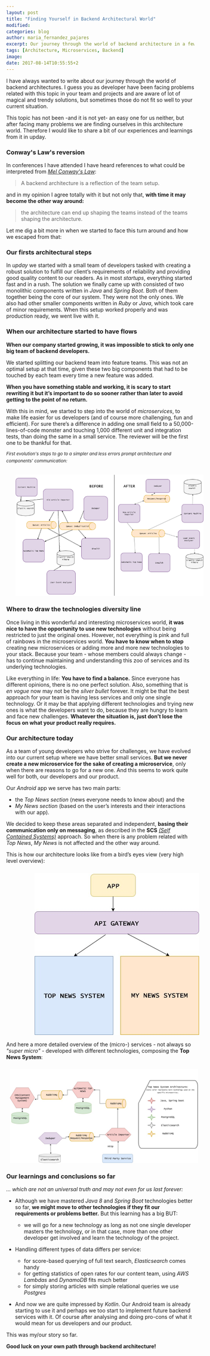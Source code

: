 ```yaml
---
layout: post
title: "Finding Yourself in Backend Architectural World"
modified:
categories: blog
author: maria_fernandez_pajares
excerpt: Our journey through the world of backend architecture in a few words.
tags: [Architecture, Microservices, Backend]
image:
date: 2017-08-14T10:55:55+2
---
```


I have always wanted to write about our journey through the world of backend architectures. I guess you as developer have been facing problems related with this topic in your team and projects and
are aware of lot of magical and trendy solutions, but sometimes those do not fit so well to your current situation. 

This topic has not been -and it is not yet- an easy one for us neither, but after facing many problems we are finding ourselves in this architecture world.
Therefore I would like to share a bit of our experiences and learnings from it in upday. 

### Conway's Law's reversion

In conferences I have attended I have heard references to what could be interpreted from [*Mel Conway's Law*](https://en.wikipedia.org/wiki/Conway%27s_law):

>A backend architecture is a reflection of the team setup.

and in my opinion I agree totally with it but not only that, **with time it may become the other way around:** 

>the architecture can end up shaping the teams instead of the teams shaping the architecture.

Let me dig a bit more in when we started to face this turn around and how we escaped from that:

### Our firsts architectural steps

In *upday* we started with a small team of developers tasked with creating a robust solution to fulfill our client’s requirements of reliability and providing good quality content to our readers. 
As in most *startups*, everything started fast and in a rush. The solution we finally came up with consisted of two monolithic components written in *Java* and *Spring Boot*. 
Both of them together being the core of our system. They were not the only ones. We also had other smaller components written in *Ruby* or *Java*, which took care of minor requirements. 
When this setup worked properly and was production ready, we went live with it.

### When our architecture started to have flows

**When our company started growing, it was impossible to stick to only one big team of backend developers.** 

We started splitting our backend team into feature teams. This was not an optimal setup at that time, given these two big components that had to be touched by each team every time a new feature was added.

**When you have something stable and working, it is scary to start rewriting it but it’s important to do so sooner rather than later to avoid getting to the point of no return.**

With this in mind, we started to step into the world of *microservices*, to make life easier for us developers (and of course more challenging, fun and efficient). 
For sure there’s a difference in adding one small field to a 50,000-lines-of-code monster and touching 1,000 different unit and integration tests, than doing the same in a small service. 
The reviewer will be the first one to be thankful for that.

<sup>_First evolution's steps to go to a simpler and less errors prompt architecture and components' communication:_</sup>

<img style="margin: auto; margin-left: 5%; margin-top: 10px;" src="/images/blog/upday_architecture/before_after.jpg"/><br/>

### Where to draw the technologies diversity line

Once living in this wonderful and interesting microservices world, **it was nice to have the opportunity to use new technologies** without being restricted to just the original ones. 
However, not everything is pink and full of rainbows in the microservices world. **You have to know when to stop** creating new microservices or adding more and more new technologies to your stack. 
Because your team - whose members could always change - has to continue maintaining and understanding this zoo of services and its underlying technologies. 

Like everything in life: **You have to find a balance.** Since everyone has different opinions, there is no one perfect solution. 
Also, something that is *en vogue* now may not be the *silver bullet* forever. 
It might be that the best approach for your team is having less services and only one single technology. 
Or it may be that applying different technologies and trying new ones is what the developers want to do, because they are hungry to learn and face new challenges. 
**Whatever the situation is, just don’t lose the focus on what your product really requires.**

### Our architecture today

As a team of young developers who strive for challenges, we have evolved into our current setup where we have better small services.
**But we never create a new microservice for the sake of creating a microservice**, only when there are reasons to go for a new one.
And this seems to work quite well for both, our developers and our product.

Our *Android* app we serve has two main parts: 

- the _Top News section_ (news everyone needs to know about) and the 
- _My News section_ (based on the user’s interests and their interactions with our app). 

We decided to keep these areas separated and independent, **basing their communication only on messaging**, as described in the **SCS** [*(Self Contained Systems)*](http://scs-architecture.org/) approach. 
So when there is any problem related with *Top News*, *My News* is not affected and the other way around. 

This is how our architecture looks like from a bird’s eyes view (very high level overview):

<img style="margin: auto; margin-left: 15%; margin-top: 10px;" src="/images/blog/upday_architecture/high-level_arch_overview.jpg"/><br/>

And here a more detailed overview of the (micro-) services - not always so *"super micro"* - developed with different technologies, composing the **Top News System**:

<img style="margin: auto; margin-left: 2%; margin-top: 10px;" src="/images/blog/upday_architecture/microservices_top_news_system.jpg"/><br/>

### Our learnings and conclusions so far

*… which are not an universal truth and may not even for us last forever:*

- Although we have mastered *Java 8* and *Spring Boot* technologies better so far, **we might move to other technologies if they fit our requirements or problems better.** But this learning has a big BUT: 
  * we will go for a new technology as long as not one single developer masters the technology, or in that case, more than one other developer get involved and learn the technology of the project.

- Handling different types of data differs per service:
    
    -  for score-based querying of full text search, *Elasticsearch* comes handy
    -  for getting statistics of open rates for our content team, using *AWS Lambdas* and *DynamoDB* fits much better
    -  for simply storing articles with simple relational queries we use *Postgres*
 
- And now we are quite impressed by _Kotlin_. Our Android team is already starting to use it and perhaps we too start to implement future backend services with it. Of course after analysing and doing pro-cons
 of what it would mean for us developers and our product.

This was my/our story so far.

**Good luck on your own path through backend architecture!**
